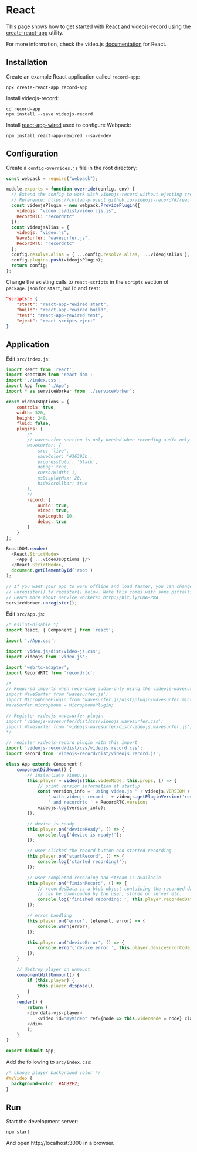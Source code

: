 # React

This page shows how to get started with [React](https://reactjs.org) and
videojs-record using the [create-react-app](https://github.com/facebook/create-react-app)
utility.

For more information, check the video.js [documentation](https://github.com/videojs/video.js/blob/master/docs/guides/react.md)
for React.

## Installation

Create an example React application called `record-app`:

```console
npx create-react-app record-app
```

Install videojs-record:

```console
cd record-app
npm install --save videojs-record
```

Install [react-app-wired](https://github.com/timarney/react-app-rewired) used
to configure Webpack:

```console
npm install react-app-rewired --save-dev
```

## Configuration

Create a `config-overrides.js` file in the root directory:

```javascript
const webpack = require("webpack");

module.exports = function override(config, env) {
  // Extend the config to work with videojs-record without ejecting create react app.
  // Reference: https://collab-project.github.io/videojs-record/#/react
  const videojsPlugin = new webpack.ProvidePlugin({
    videojs: "video.js/dist/video.cjs.js",
    RecordRTC: "recordrtc"
  });
  const videojsAlias = {
    videojs: "video.js",
    WaveSurfer: "wavesurfer.js",
    RecordRTC: "recordrtc"
  };
  config.resolve.alias = { ...config.resolve.alias, ...videojsAlias };
  config.plugins.push(videojsPlugin);
  return config;
};
```

Change the existing calls to `react-scripts` in the `scripts` section of `package.json`
for `start`, `build` and `test`:

```json
"scripts": {
    "start": "react-app-rewired start",
    "build": "react-app-rewired build",
    "test": "react-app-rewired test",
    "eject": "react-scripts eject"
}
```

## Application

Edit `src/index.js`:

```javascript
import React from 'react';
import ReactDOM from 'react-dom';
import './index.css';
import App from './App';
import * as serviceWorker from './serviceWorker';

const videoJsOptions = {
    controls: true,
    width: 320,
    height: 240,
    fluid: false,
    plugins: {
        /*
        // wavesurfer section is only needed when recording audio-only
        wavesurfer: {
            src: 'live',
            waveColor: '#36393b',
            progressColor: 'black',
            debug: true,
            cursorWidth: 1,
            msDisplayMax: 20,
            hideScrollbar: true
        },
        */
        record: {
            audio: true,
            video: true,
            maxLength: 10,
            debug: true
        }
    }
};

ReactDOM.render(
  <React.StrictMode>
    <App { ...videoJsOptions }/>
  </React.StrictMode>,
  document.getElementById('root')
);

// If you want your app to work offline and load faster, you can change
// unregister() to register() below. Note this comes with some pitfalls.
// Learn more about service workers: http://bit.ly/CRA-PWA
serviceWorker.unregister();
```

Edit `src/App.js`:

```javascript
/* eslint-disable */
import React, { Component } from 'react';

import './App.css';

import 'video.js/dist/video-js.css';
import videojs from 'video.js';

import 'webrtc-adapter';
import RecordRTC from 'recordrtc';

/*
// Required imports when recording audio-only using the videojs-wavesurfer plugin
import WaveSurfer from 'wavesurfer.js';
import MicrophonePlugin from 'wavesurfer.js/dist/plugin/wavesurfer.microphone.js';
WaveSurfer.microphone = MicrophonePlugin;

// Register videojs-wavesurfer plugin
import 'videojs-wavesurfer/dist/css/videojs.wavesurfer.css';
import Wavesurfer from 'videojs-wavesurfer/dist/videojs.wavesurfer.js';
*/

// register videojs-record plugin with this import
import 'videojs-record/dist/css/videojs.record.css';
import Record from 'videojs-record/dist/videojs.record.js';

class App extends Component {
    componentDidMount() {
        // instantiate Video.js
        this.player = videojs(this.videoNode, this.props, () => {
            // print version information at startup
            const version_info = 'Using video.js ' + videojs.VERSION +
                ' with videojs-record ' + videojs.getPluginVersion('record') +
                ' and recordrtc ' + RecordRTC.version;
            videojs.log(version_info);
        });

        // device is ready
        this.player.on('deviceReady', () => {
            console.log('device is ready!');
        });

        // user clicked the record button and started recording
        this.player.on('startRecord', () => {
            console.log('started recording!');
        });

        // user completed recording and stream is available
        this.player.on('finishRecord', () => {
            // recordedData is a blob object containing the recorded data that
            // can be downloaded by the user, stored on server etc.
            console.log('finished recording: ', this.player.recordedData);
        });

        // error handling
        this.player.on('error', (element, error) => {
            console.warn(error);
        });

        this.player.on('deviceError', () => {
            console.error('device error:', this.player.deviceErrorCode);
        });
    }

    // destroy player on unmount
    componentWillUnmount() {
        if (this.player) {
            this.player.dispose();
        }
    }
    render() {
        return (
        <div data-vjs-player>
            <video id="myVideo" ref={node => this.videoNode = node} className="video-js vjs-default-skin" playsInline></video>
        </div>
        );
    }
}

export default App;
```

Add the following to `src/index.css`:

```css
/* change player background color */
#myVideo {
  background-color: #ACB2F2;
}
```

## Run

Start the development server:

```console
npm start
```

And open http://localhost:3000 in a browser.

